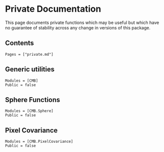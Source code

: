 # Private Documentation

This page documents private functions which may be useful but which have no guarantee of
stability across any change in versions of this package.

## Contents
```@contents
Pages = ["private.md"]
```

## Generic utilities
```@autodocs
Modules = [CMB]
Public = false
```

## Sphere Functions
```@autodocs
Modules = [CMB.Sphere]
Public = false
```

## Pixel Covariance
```@autodocs
Modules = [CMB.PixelCovariance]
Public = false
```
